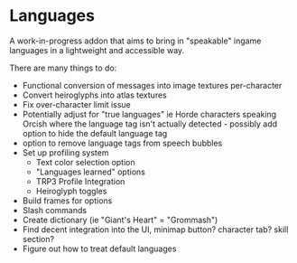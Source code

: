 # Languages
A work-in-progress addon that aims to bring in "speakable" ingame languages in a lightweight and accessible way.

There are many things to do:
- Functional conversion of messages into image textures per-character
- Convert heiroglyphs into atlas textures
- Fix over-character limit issue
- Potentially adjust for "true languages" ie Horde characters speaking Orcish where the language tag isn't actually detected - possibly add option to hide the default language tag
- option to remove language tags from speech bubbles
- Set up profiling system
  - Text color selection option
  - "Languages learned" options
  - TRP3 Profile Integration
  - Heiroglyph toggles
- Build frames for options
- Slash commands
- Create dictionary (ie "Giant's Heart" = "Grommash")
- Find decent integration into the UI, minimap button? character tab? skill section?
- Figure out how to treat default languages
